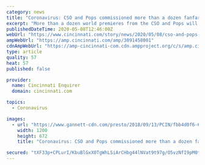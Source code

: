 ```yaml
---
category: news
title: "Coronavirus: CSO and Pops commissioned more than a dozen fanfares to premiere virtually"
excerpt: "More than a dozen world premieres from the CSO and Pops will be available to stream from your home. Check out this story on cincinnati.com:"
publishedDateTime: 2020-05-08T12:46:00Z
webUrl: "https://www.cincinnati.com/story/news/2020/05/08/cso-and-pops-commissioned-more-than-dozen-fanfares-premiere-virtually/3091458001/"
ampWebUrl: "https://amp.cincinnati.com/amp/3091458001"
cdnAmpWebUrl: "https://amp-cincinnati-com.cdn.ampproject.org/c/s/amp.cincinnati.com/amp/3091458001"
type: article
quality: 57
heat: 57
published: false

provider:
  name: Cincinnati Enquirer
  domain: cincinnati.com

topics:
  - Coronavirus

images:
  - url: "https://www.gannett-cdn.com/presto/2018/09/13/PCIN/fbb4d0f6-6b42-4dbf-bb06-f83acbb4f3ce-20171007_CSO_ml-8523.jpg?auto=webp&crop=5999,3360,x0,y599&format=pjpg&width=1200"
    width: 1200
    height: 672
    title: "Coronavirus: CSO and Pops commissioned more than a dozen fanfares to premiere virtually"

secured: "tXF33p+CPLurI/KbuBlGxX0TgWhLSiArCHbg44lNVat9t97g/O5vzNfI9pM0tpeVUHlII69v/aw6N+IS2dBFyCq0ZXvB23wrb+XZNy9D7zbCL/Yfldv+iFj0Df6vJOjdjD4avT/PtjgFQfnAV0VaJe/iBkMuQsPO3xuNDEeTwuMRRzBQ30b0GzrgqAPXlpoi5LzL4xyYOCdiNhUb546AP8IRVmHrG8xsZcrHQeuEu6EpzZ4NDwvaOQ2KA766cnBowtEjRs6t72A1jFIZmW9wFX4FeVrS19SnyaI2fKJZeZROZjYt1croXwHYYd6RsVK/1sGPk8mcnFgek4HhqlnPmMmAHJB1Dgt6JNx60+dIsTNh5tYMtJIbXwqRZhY8mTNMg2yzRbzEDivoW7Reb8F1OB9zsykFWyKkBqtPjz6gEnAwOVatf3PdcgfAhHDnQ+Z6pmrMJo0a46wwJs319ia4VwisBecAllHJnqFkYB4JZGk=;RDsnVVUhS2kYi0ReE/KSkA=="
---
```


